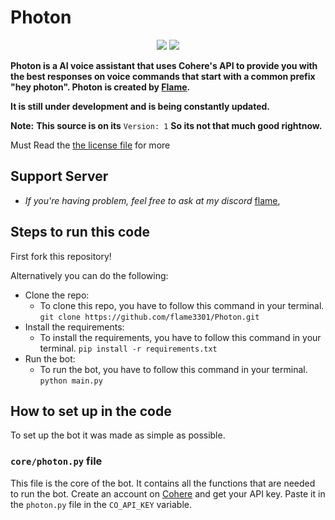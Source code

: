 # Photon

<p align="center">
  <a href="https://github.com/flame3301/Photon/commits/main"><img src="https://img.shields.io/github/last-commit/flame3301/Photon"></a>
  <a href="https://github.com/flame3301/Photon/blob/main/LICENSE.md"><img src="https://img.shields.io/github/license/flame3301/Photon"></a>
</p>

**Photon is a AI voice assistant that uses Cohere's API to provide you with the best responses on voice commands that start with a common prefix "hey photon". Photon is created by [Flame](https://github.com/flame3301).**

**It is still under development and is being constantly updated.**

__Note:__ **This source is on its** `Version: 1` **So its not that much good rightnow.**

Must Read the [the license file](https://github.com/flame3301/Photon//LICENSE.md) for more

## Support Server

- *If you're having problem, feel free to ask at my discord* [flame](https://discord.com/users/908648080876920862),

## Steps to run this code

First fork this repository!

Alternatively you can do the following:

- Clone the repo:
  - To clone this repo, you have to follow this command in your terminal.
    `git clone https://github.com/flame3301/Photon.git`
- Install the requirements:
  - To install the requirements, you have to follow this command in your terminal.
    `pip install -r requirements.txt`
- Run the bot:
  - To run the bot, you have to follow this command in your terminal.
    `python main.py`

## How to set up in the code

To set up the bot it was made as simple as possible.

### `core/photon.py` file

This file is the core of the bot. It contains all the functions that are needed to run the bot.
Create an account on [Cohere](https://cohere.com/) and get your API key.
Paste it in the `photon.py` file in the `CO_API_KEY` variable.
